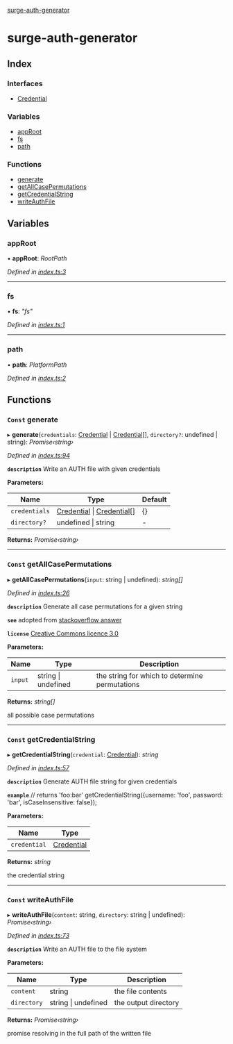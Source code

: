 [surge-auth-generator](README.md)

# surge-auth-generator

## Index

### Interfaces

* [Credential](interfaces/credential.md)

### Variables

* [appRoot](README.md#approot)
* [fs](README.md#fs)
* [path](README.md#path)

### Functions

* [generate](README.md#const-generate)
* [getAllCasePermutations](README.md#const-getallcasepermutations)
* [getCredentialString](README.md#const-getcredentialstring)
* [writeAuthFile](README.md#const-writeauthfile)

## Variables

###  appRoot

• **appRoot**: *RootPath*

*Defined in [index.ts:3](https://github.com/laudep/surge-auth-generator/blob/06616bd/src/index.ts#L3)*

___

###  fs

• **fs**: *"fs"*

*Defined in [index.ts:1](https://github.com/laudep/surge-auth-generator/blob/06616bd/src/index.ts#L1)*

___

###  path

• **path**: *PlatformPath*

*Defined in [index.ts:2](https://github.com/laudep/surge-auth-generator/blob/06616bd/src/index.ts#L2)*

## Functions

### `Const` generate

▸ **generate**(`credentials`: [Credential](interfaces/credential.md) | [Credential](interfaces/credential.md)[], `directory?`: undefined | string): *Promise‹string›*

*Defined in [index.ts:94](https://github.com/laudep/surge-auth-generator/blob/06616bd/src/index.ts#L94)*

**`description`** Write an AUTH file with given credentials

**Parameters:**

Name | Type | Default |
------ | ------ | ------ |
`credentials` | [Credential](interfaces/credential.md) &#124; [Credential](interfaces/credential.md)[] | {} |
`directory?` | undefined &#124; string | - |

**Returns:** *Promise‹string›*

___

### `Const` getAllCasePermutations

▸ **getAllCasePermutations**(`input`: string | undefined): *string[]*

*Defined in [index.ts:26](https://github.com/laudep/surge-auth-generator/blob/06616bd/src/index.ts#L26)*

**`description`** Generate all case permutations for a given string

**`see`** adopted from [stackoverflow answer](https://stackoverflow.com/a/27995370)

**`license`** [Creative Commons licence 3.0](https://creativecommons.org/licenses/by-sa/3.0/)

**Parameters:**

Name | Type | Description |
------ | ------ | ------ |
`input` | string &#124; undefined | the string for which to determine permutations |

**Returns:** *string[]*

all possible case permutations

___

### `Const` getCredentialString

▸ **getCredentialString**(`credential`: [Credential](interfaces/credential.md)): *string*

*Defined in [index.ts:57](https://github.com/laudep/surge-auth-generator/blob/06616bd/src/index.ts#L57)*

**`description`** Generate AUTH file string for given credentials

**`example`** 
// returns 'foo:bar'
getCredentialString({username: 'foo', password: 'bar', isCaseInsensitive: false});

**Parameters:**

Name | Type |
------ | ------ |
`credential` | [Credential](interfaces/credential.md) |

**Returns:** *string*

the credential string

___

### `Const` writeAuthFile

▸ **writeAuthFile**(`content`: string, `directory`: string | undefined): *Promise‹string›*

*Defined in [index.ts:73](https://github.com/laudep/surge-auth-generator/blob/06616bd/src/index.ts#L73)*

**`description`** Write an AUTH file to the file system

**Parameters:**

Name | Type | Description |
------ | ------ | ------ |
`content` | string | the file contents |
`directory` | string &#124; undefined | the output directory |

**Returns:** *Promise‹string›*

promise resolving in the full path of the written file

